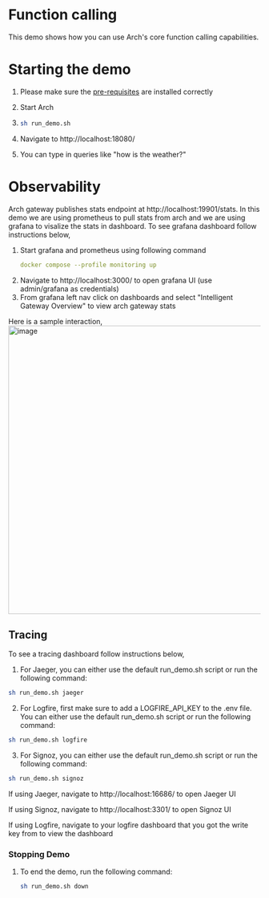 # Function calling

This demo shows how you can use Arch's core function calling capabilities.

# Starting the demo

1. Please make sure the [pre-requisites](https://github.com/katanemo/arch/?tab=readme-ov-file#prerequisites) are installed correctly
2. Start Arch

3. ```sh
   sh run_demo.sh
   ```
4. Navigate to http://localhost:18080/
5. You can type in queries like "how is the weather?"

# Observability

Arch gateway publishes stats endpoint at http://localhost:19901/stats. In this demo we are using prometheus to pull stats from arch and we are using grafana to visalize the stats in dashboard. To see grafana dashboard follow instructions below,

1. Start grafana and prometheus using following command
   ```yaml
   docker compose --profile monitoring up
   ```
2. Navigate to http://localhost:3000/ to open grafana UI (use admin/grafana as credentials)
3. From grafana left nav click on dashboards and select "Intelligent Gateway Overview" to view arch gateway stats

Here is a sample interaction,
<img width="575" alt="image" src="https://github.com/user-attachments/assets/e0929490-3eb2-4130-ae87-a732aea4d059">

## Tracing

To see a tracing dashboard follow instructions below,

1. For Jaeger, you can either use the default run_demo.sh script or run the following command:

```sh
sh run_demo.sh jaeger
```

2. For Logfire, first make sure to add a LOGFIRE_API_KEY to the .env file. You can either use the default run_demo.sh script or run the following command:

```sh
sh run_demo.sh logfire
```

3. For Signoz, you can either use the default run_demo.sh script or run the following command:

```sh
sh run_demo.sh signoz
```

If using Jaeger, navigate to http://localhost:16686/ to open Jaeger UI

If using Signoz, navigate to http://localhost:3301/ to open Signoz UI

If using Logfire, navigate to your logfire dashboard that you got the write key from to view the dashboard

### Stopping Demo

1. To end the demo, run the following command:
   ```sh
   sh run_demo.sh down
   ```
